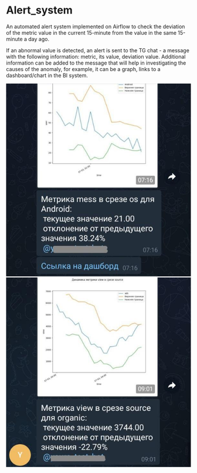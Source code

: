 # Alert_system
An automated alert system implemented on Airflow to check the deviation of the metric value in the current 15-minute from the value in the same 15-minute a day ago.

If an abnormal value is detected, an alert is sent to the TG chat - a message with the following information: metric, its value, deviation value.
Additional information can be added to the message that will help in investigating the causes of the anomaly, for example, it can be a graph, links to a dashboard/chart in the BI system.

![1](https://github.com/yourdisplay/Alert_system/blob/main/img/1.jpeg)
![2](https://github.com/yourdisplay/Alert_system/blob/main/img/2.jpeg)



